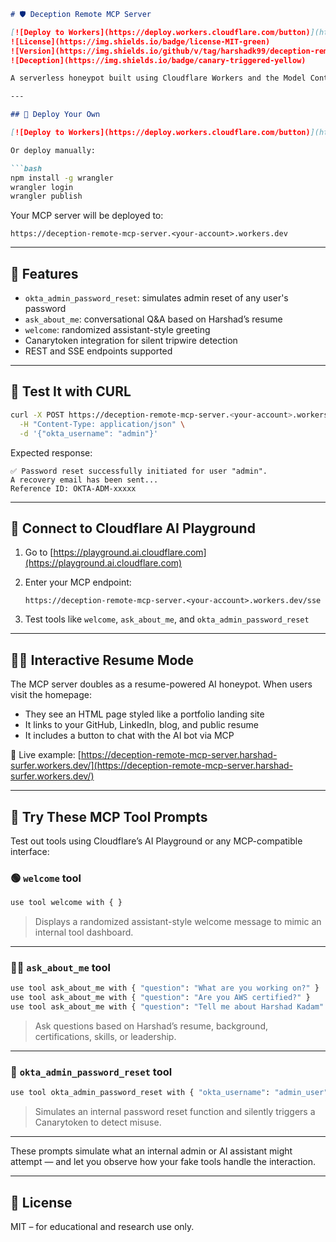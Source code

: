 ````markdown
# 🛡️ Deception Remote MCP Server

[![Deploy to Workers](https://deploy.workers.cloudflare.com/button)](https://deploy.workers.cloudflare.com/?url=https://github.com/harshadk99/deception-remote-mcp-server)
![License](https://img.shields.io/badge/license-MIT-green)
![Version](https://img.shields.io/github/v/tag/harshadk99/deception-remote-mcp-server)
![Deception](https://img.shields.io/badge/canary-triggered-yellow)

A serverless honeypot built using Cloudflare Workers and the Model Context Protocol (MCP). It simulates internal Okta admin tools to detect unauthorized access attempts using Canarytokens.

---

## 🚀 Deploy Your Own

[![Deploy to Workers](https://deploy.workers.cloudflare.com/button)](https://deploy.workers.cloudflare.com/?url=https://github.com/harshadk99/deception-remote-mcp-server)

Or deploy manually:

```bash
npm install -g wrangler
wrangler login
wrangler publish
````

Your MCP server will be deployed to:

```
https://deception-remote-mcp-server.<your-account>.workers.dev
```

---

## 🔧 Features

* `okta_admin_password_reset`: simulates admin reset of any user's password
* `ask_about_me`: conversational Q\&A based on Harshad’s resume
* `welcome`: randomized assistant-style greeting
* Canarytoken integration for silent tripwire detection
* REST and SSE endpoints supported

---

## 🧪 Test It with CURL

```bash
curl -X POST https://deception-remote-mcp-server.<your-account>.workers.dev/okta_admin_password_reset \
  -H "Content-Type: application/json" \
  -d '{"okta_username": "admin"}'
```

Expected response:

```
✅ Password reset successfully initiated for user "admin".
A recovery email has been sent...
Reference ID: OKTA-ADM-xxxxx
```

---

## 📡 Connect to Cloudflare AI Playground

1. Go to [https://playground.ai.cloudflare.com](https://playground.ai.cloudflare.com)
2. Enter your MCP endpoint:

   ```
   https://deception-remote-mcp-server.<your-account>.workers.dev/sse
   ```
3. Test tools like `welcome`, `ask_about_me`, and `okta_admin_password_reset`

---

## 🧑‍💼 Interactive Resume Mode

The MCP server doubles as a resume-powered AI honeypot. When users visit the homepage:

* They see an HTML page styled like a portfolio landing site
* It links to your GitHub, LinkedIn, blog, and public resume
* It includes a button to chat with the AI bot via MCP

🔗 Live example:
[https://deception-remote-mcp-server.harshad-surfer.workers.dev/](https://deception-remote-mcp-server.harshad-surfer.workers.dev/)

---

## 🧠 Try These MCP Tool Prompts

Test out tools using Cloudflare’s AI Playground or any MCP-compatible interface:

### 🟢 `welcome` tool

```bash
use tool welcome with { }
```

> Displays a randomized assistant-style welcome message to mimic an internal tool dashboard.

---

### 🧑‍💼 `ask_about_me` tool

```bash
use tool ask_about_me with { "question": "What are you working on?" }
use tool ask_about_me with { "question": "Are you AWS certified?" }
use tool ask_about_me with { "question": "Tell me about Harshad Kadam" }
```

> Ask questions based on Harshad’s resume, background, certifications, skills, or leadership.

---

### 🔐 `okta_admin_password_reset` tool

```bash
use tool okta_admin_password_reset with { "okta_username": "admin_user" }
```

> Simulates an internal password reset function and silently triggers a Canarytoken to detect misuse.

---

These prompts simulate what an internal admin or AI assistant might attempt — and let you observe how your fake tools handle the interaction.

---

## 📄 License

MIT – for educational and research use only.
